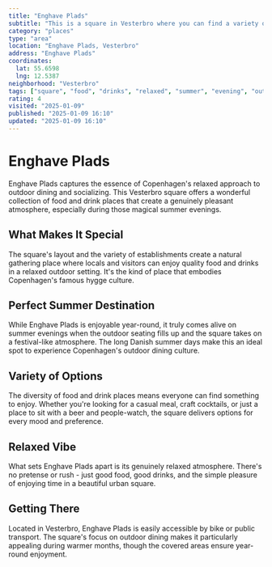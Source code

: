 ```yaml
---
title: "Enghave Plads"
subtitle: "This is a square in Vesterbro where you can find a variety of food and drink places. Just a nice relaxed vibe, especially on summer evenings."
category: "places"
type: "area"
location: "Enghave Plads, Vesterbro"
address: "Enghave Plads"
coordinates:
  lat: 55.6598
  lng: 12.5387
neighborhood: "Vesterbro"
tags: ["square", "food", "drinks", "relaxed", "summer", "evening", "outdoor", "vesterbro"]
rating: 4
visited: "2025-01-09"
published: "2025-01-09 16:10"
updated: "2025-01-09 16:10"
---
```


# Enghave Plads

Enghave Plads captures the essence of Copenhagen's relaxed approach to outdoor dining and socializing. This Vesterbro square offers a wonderful collection of food and drink places that create a genuinely pleasant atmosphere, especially during those magical summer evenings.

## What Makes It Special

The square's layout and the variety of establishments create a natural gathering place where locals and visitors can enjoy quality food and drinks in a relaxed outdoor setting. It's the kind of place that embodies Copenhagen's famous hygge culture.

## Perfect Summer Destination

While Enghave Plads is enjoyable year-round, it truly comes alive on summer evenings when the outdoor seating fills up and the square takes on a festival-like atmosphere. The long Danish summer days make this an ideal spot to experience Copenhagen's outdoor dining culture.

## Variety of Options

The diversity of food and drink places means everyone can find something to enjoy. Whether you're looking for a casual meal, craft cocktails, or just a place to sit with a beer and people-watch, the square delivers options for every mood and preference.

## Relaxed Vibe

What sets Enghave Plads apart is its genuinely relaxed atmosphere. There's no pretense or rush - just good food, good drinks, and the simple pleasure of enjoying time in a beautiful urban square.

## Getting There

Located in Vesterbro, Enghave Plads is easily accessible by bike or public transport. The square's focus on outdoor dining makes it particularly appealing during warmer months, though the covered areas ensure year-round enjoyment.